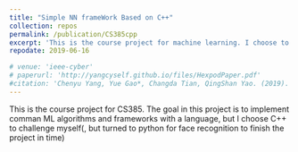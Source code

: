 ```yaml
---
title: "Simple NN frameWork Based on C++"
collection: repos
permalink: /publication/CS385cpp
excerpt: 'This is the course project for machine learning. I choose to implement it in C++ for fun'
repodate: 2019-06-16

# venue: 'ieee-cyber'
# paperurl: 'http://yangcyself.github.io/files/HexpodPaper.pdf'
#citation: 'Chenyu Yang, Yue Gao*, Changda Tian, QingShan Yao. (2019). &quot;Sim-to-Real: Designing Locomotion Controller for Six-Legged Robot.&quot; <i>ieee-cyber </i>. 1(1).'
---
```

This is the course project for CS385. The goal in this project is to implement comman ML algorithms and frameworks with a language, but I choose C++ to challenge myself(, but turned to python for face recognition to finish the project in time)
